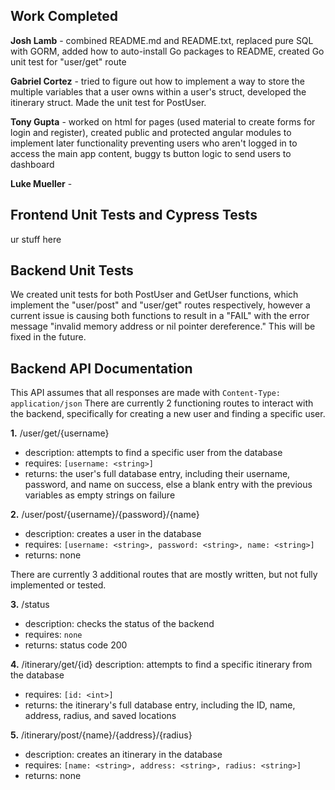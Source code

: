 ## Work Completed

**Josh Lamb** - combined README.md and README.txt, replaced pure SQL with GORM, added how to auto-install Go packages to README, created Go unit test for "user/get" route

**Gabriel Cortez** - tried to figure out how to implement a way to store the multiple variables that a user owns within a user's struct, developed the itinerary struct. Made the unit test for PostUser.

**Tony Gupta** - worked on html for pages (used material to create forms for login and register), created public and protected angular modules to implement later functionality preventing users who aren't logged in to access the main app content, buggy ts button logic to send users to dashboard

**Luke Mueller** - 


## Frontend Unit Tests and Cypress Tests

ur stuff here

## Backend Unit Tests

We created unit tests for both PostUser and GetUser functions, which implement the "user/post" and "user/get" routes respectively, however a current issue is causing both functions to result in a "FAIL" with the error message "invalid memory address or nil pointer dereference." This will be fixed in the future.

## Backend API Documentation
This API assumes that all responses are made with `Content-Type: application/json`
There are currently 2 functioning routes to interact with the backend, specifically for creating a new user and finding a specific user.

**1.** /user/get/{username}
- description: attempts to find a specific user from the database
- requires: `[username: <string>]`
- returns: the user's full database entry, including their username, password, and name on success, else a blank entry with the previous variables as empty strings on failure

**2.** /user/post/{username}/{password}/{name}
- description: creates a user in the database
- requires: `[username: <string>, password: <string>, name: <string>]`
- returns: none

There are currently 3 additional routes that are mostly written, but not fully implemented or tested.

**3.** /status
- description: checks the status of the backend
- requires: `none`
- returns: status code 200

**4.** /itinerary/get/{id}
description: attempts to find a specific itinerary from the database
- requires: `[id: <int>]`
- returns: the itinerary's full database entry, including the ID, name, address, radius, and saved locations

**5.** /itinerary/post/{name}/{address}/{radius}
- description: creates an itinerary in the database
- requires: `[name: <string>, address: <string>, radius: <string>]`
- returns: none
